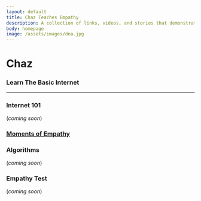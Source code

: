 ```yaml
---
layout: default
title: Chaz Teaches Empathy
description: A collection of links, videos, and stories that demonstrate the profound impact of empathy.
body: homepage
image: /assets/images/dna.jpg
---
```


# Chaz

### Learn The Basic Internet

---

### Internet 101
(*coming soon*)

<!-- ### [Internet 101](/internet-101) -->

### [Moments of Empathy](/moments-of-empathy) 

### Algorithms
(*coming soon*)

<!-- ### [Algorithms](/algorithms) -->

<!-- ### [Empathy Handshake](/questions) -->

<!-- ### [Cool Information](/cool-information) -->

### Empathy Test
(*coming soon*)